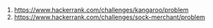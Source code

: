 1. https://www.hackerrank.com/challenges/kangaroo/problem
2. https://www.hackerrank.com/challenges/sock-merchant/problem
